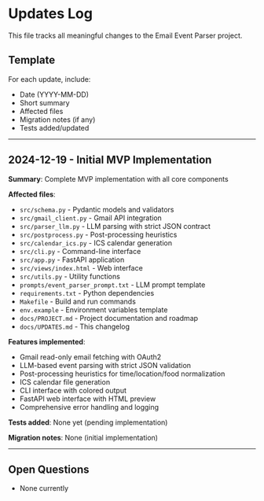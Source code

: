 # Updates Log

This file tracks all meaningful changes to the Email Event Parser project.

## Template

For each update, include:
- Date (YYYY-MM-DD)
- Short summary
- Affected files
- Migration notes (if any)
- Tests added/updated

---

## 2024-12-19 - Initial MVP Implementation

**Summary**: Complete MVP implementation with all core components

**Affected files**:
- `src/schema.py` - Pydantic models and validators
- `src/gmail_client.py` - Gmail API integration
- `src/parser_llm.py` - LLM parsing with strict JSON contract
- `src/postprocess.py` - Post-processing heuristics
- `src/calendar_ics.py` - ICS calendar generation
- `src/cli.py` - Command-line interface
- `src/app.py` - FastAPI application
- `src/views/index.html` - Web interface
- `src/utils.py` - Utility functions
- `prompts/event_parser_prompt.txt` - LLM prompt template
- `requirements.txt` - Python dependencies
- `Makefile` - Build and run commands
- `env.example` - Environment variables template
- `docs/PROJECT.md` - Project documentation and roadmap
- `docs/UPDATES.md` - This changelog

**Features implemented**:
- Gmail read-only email fetching with OAuth2
- LLM-based event parsing with strict JSON validation
- Post-processing heuristics for time/location/food normalization
- ICS calendar file generation
- CLI interface with colored output
- FastAPI web interface with HTML preview
- Comprehensive error handling and logging

**Tests added**: None yet (pending implementation)

**Migration notes**: None (initial implementation)

---

## Open Questions

* None currently
